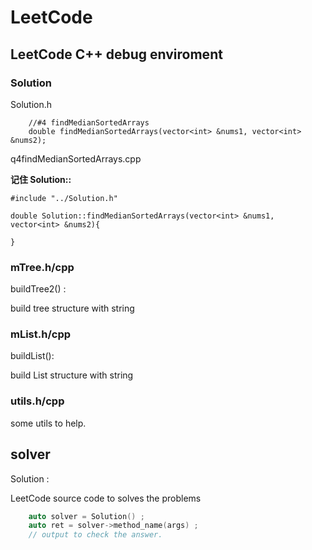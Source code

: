 # LeetCode

## LeetCode C++ debug enviroment

### Solution

Solution.h
```
	//#4 findMedianSortedArrays
	double findMedianSortedArrays(vector<int> &nums1, vector<int> &nums2);
```

q4findMedianSortedArrays.cpp

**记住 Solution::**
```
#include "../Solution.h"

double Solution::findMedianSortedArrays(vector<int> &nums1, vector<int> &nums2){
	
}
```

### mTree.h/cpp

buildTree2() :

build tree structure with string 

### mList.h/cpp

buildList():

build List structure with string

### utils.h/cpp

some utils to help. 

## solver 

Solution :

LeetCode source code to solves the problems

```c
	auto solver = Solution() ;
	auto ret = solver->method_name(args) ;
	// output to check the answer. 
```